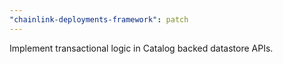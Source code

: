 ```yaml
---
"chainlink-deployments-framework": patch
---
```


Implement transactional logic in Catalog backed datastore APIs. 
